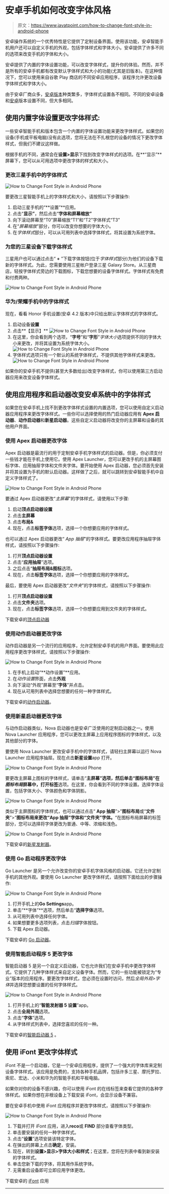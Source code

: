 # 安卓手机如何改变字体风格

> 原文：<https://www.javatpoint.com/how-to-change-font-style-in-android-phone>

安卓操作系统的一个优秀特性是它提供了定制设备界面。使用该功能，安卓智能手机用户还可以自定义手机的外观，包括字体样式和字体大小。安卓提供了许多不同的选项来改变手机的字体和大小。

安卓提供了内置的字体设置功能，可以改变字体样式，提升你的体验。然而，并不是所有的安卓手机都有改变默认字体样式和大小的功能(尤其是旧版本)。在这种情况下，您可以使用来自谷歌 Play 商店的不同安卓应用程序，该程序允许更改设备字体样式和字体大小。

由于安卓厂商众多，[安卓版本](https://www.javatpoint.com/android-versions)种类繁多，字体样式设置各不相同。不同的安卓设备和[安卓](https://www.javatpoint.com/android-tutorial)版本设置不同，但大多相同。

## 使用内置字体设置更改字体样式:

一些安卓智能手机和版本包含一个内置的字体设置功能来更改字体样式。如果您的设备(手机或平板电脑)没有此选项，您将无法在不扎根您的设备的情况下更改字体样式，但我们不建议这样做。

根据手机的不同，通常会在**设置>显示**下找到改变字体样式的选项。在**“显示”**屏幕下，您可以从可用选项中更改字体的样式和大小。

### 更改三星手机中的字体样式

![How to Change Font Style in Android Phone](img/68324052ddace262649067420cdcf727.png)

要更改三星智能手机上的字体样式和大小，请按照以下步骤操作:

1.  启动三星手机的“**设置”**应用。
2.  点击“**显示”**，然后点击“**字体和屏幕缩放”**
3.  向下滚动屏幕至“T0”屏幕缩放“T1”和“T2”字体样式“T3”
4.  在“*屏幕缩放*”部分，你可以改变你想要的字体大小。
5.  在*字体样式*部分，可以从可用列表中选择字体样式，将其设置为系统字体。

### 为您的三星设备下载字体样式

三星用户也可以通过点击“ **+** ”下载字体按钮(位于*字体样式*部分)为他们的设备下载新的字体样式。为此，您需要使用三星帐户登录三星 Galaxy Store。从三星商店，轻按字体样式旁边的下载图标，下载您想要的设备字体样式。字体样式有免费和付费两种。

![How to Change Font Style in Android Phone](img/71b41406c43d81998b360767e5fc2cfe.png)

### **华为/荣耀手机**中的字体样式

现在，看看 Honor 手机设置(安卓 4.2 版本)中只给出默认字体样式的字体样式。

1.  启动设备**设置**
2.  点击**【显示】**
    ![How to Change Font Style in Android Phone](img/15cc0022ff960bd6a9158f514c1fb25f.png)
3.  在这里，你会看到两个选项，“**字号**”和“**字形**”*字体大小*选项提供不同的字体大小来更改，并将其设置为系统字体大小。
    ![How to Change Font Style in Android Phone](img/ce8b6a1a3e98d86c4c3bcd708629fd81.png)
4.  字体样式选项只有一个默认的系统字体样式，不提供其他字体样式来更改。
    ![How to Change Font Style in Android Phone](img/d831331ce4beeedbd15117ae5c360e00.png)

如果你的安卓手机不提供(甚至大多数给出)改变字体样式，你可以使用第三方启动器应用来改变设备字体样式。

## 使用应用程序和启动器改变安卓系统中的字体样式

如果您在安卓手机上找不到更改字体样式设置的内置选项，您可以使用自定义启动器应用程序来更改字体样式。一些你可以选择使用的热门启动器应用有 **Apex 启动器**、**动作启动器**和**新星启动器**。这些自定义启动器将改变你的主屏幕和设备的其他用户界面。

### 使用 Apex 启动器更改字体

Apex 启动器是最流行的用于定制安卓手机字体样式的启动器。但是，你必须支付一些钱才能在手机上使用它。使用 Apex Launcher，您可以更改手机的主屏幕图标字体、应用抽屉字体和文件夹字体。要开始使用 Apex 启动器，您必须首先安装并将其设置为手机的默认启动器。这样做了之后，就可以跳转到安卓智能手机中自定义字体样式了。

![How to Change Font Style in Android Phone](img/8cbd6b48e088f82a14978f880709b49b.png)

要通过 Apex 启动器更改“*主屏幕*”的字体样式，请使用以下步骤:

1.  启动**顶点启动器设置**
2.  点击**主屏幕**
3.  点击**布局&**
4.  现在，点击**标签字体**选项，选择一个你想要应用的字体样式。

也可以通过 Apex 启动器更改“ *App 抽屉*”的字体样式。要更改应用程序抽屉字体样式，请按照以下步骤操作:

1.  打开**顶点启动器设置**
2.  点击“**应用抽屉**”选项。
3.  之后点击“**抽屉布局&图标**选项。
4.  现在，点击**标签字体**选项，选择一个你想要应用的字体样式。

最后，要使用 Apex 启动器更改“*文件夹*”的字体样式，请按照以下步骤操作:

1.  打开**顶点启动器设置**
2.  点击**文件夹**选项。
3.  现在，点击**标签字体**选项，选择一个你想要应用到文件夹的字体样式。

下载安卓的[顶点启动器](https://play.google.com/store/apps/details?id=com.anddoes.launcher)

### 使用动作启动器更改字体

动作启动器是另一个流行的应用程序，允许定制安卓手机的用户界面。要使用此应用程序更改字体样式，请按照以下步骤操作:

![How to Change Font Style in Android Phone](img/1cb39ae3d7e5ddfdffd7d2c076d3df93.png)

1.  在手机上启动“**动作设置”**应用。
2.  在*动作设置*界面，点击**外观**
3.  向下滚动“外观”屏幕至“**字体**”并点击。
4.  现在从可用列表中选择您想要的任何一种字体样式。

下载安卓的[动作启动器](https://play.google.com/store/apps/details?id=com.actionlauncher.playstore)。

### 使用新星启动器更改字体

与动作启动器类似，Nova 启动器也是安卓广泛使用的定制启动器之一。使用 Nova Launcher 应用程序，您可以更改主屏幕上应用程序图标的字体样式，以及其他部分的字体。

要使用 Nova Launcher 更改安卓手机中的字体样式，请轻扫主屏幕以运行 Nova Launcher 应用程序抽屉。现在点击**新星设置**app 打开。

![How to Change Font Style in Android Phone](img/4d3a9971882674eead3ab1885203c856.png)

要更改主屏幕上图标的字体样式，请单击“**主屏幕”**选项，然后单击“**图标布局**”在*图标布局*屏幕中，打开**标签**选项。在这里，你会看到不同的字体设置。选择字体设置，包括字体大小、字体颜色和字体阴影。

![How to Change Font Style in Android Phone](img/174e5a9a6b6bb28c8eead6f1a2099cb6.png)

类似于主屏图标的字体样式，也可以通过点击“ **App 抽屉**”>”**图标布局**或“**文件夹**”>”**图标布局来更改“App 抽屉”字体和“文件夹”字体。**“在图标布局屏幕的标签部分，您可以选择将字体更改为普通、中等、浓缩和浅色。

![How to Change Font Style in Android Phone](img/d080ca21ea5c5f1c5561cecd08e30e0c.png)

下载安卓的[新星发射器](https://play.google.com/store/apps/details?id=com.teslacoilsw.launcher)。

### 使用 Go 启动程序更改字体

Go Launcher 是另一个允许改变你的安卓手机字体风格的启动器。它还允许定制手机的其他外观。要使用 Go Launcher 更改字体样式，请按照下面给出的步骤操作:

![How to Change Font Style in Android Phone](img/91796f00f93feb7d2e4bf3390b29c9ba.png)

1.  打开手机上的**Go Settings**app。
2.  单击“**字体”**选项，然后单击“**选择字体**选项。
3.  从可用列表中选择任何字体。
4.  如果想要更多选项列表，点击*扫描*字体按钮。
5.  下载 Apex 启动器。

下载安卓的 [Go 启动器](https://play.google.com/store/apps/details?id=com.gau.go.launcherex)。

### 使用智能启动程序 5 更改字体

智能启动器 5 是另一个自定义启动器，它也允许我们在安卓手机中更改字体样式。它提供了几种字体样式来自定义设备字体。然而，它的一些功能被锁定为“专业”版本的应用程序。要更改字体样式，您必须在设置时访问，然后*全局外观>字体*并选择您想要设置的任何字体样式。

![How to Change Font Style in Android Phone](img/8e04f130ade4f80c32a5bec6d72e7c97.png)

1.  打开手机上的“**智能发射器 5 设置**”app。
2.  点击**全局外观**选项。
3.  点击“**字体**”选项。
4.  从字体样式列表中，选择您喜欢的任何一种。

下载安卓的[智能启动器 5](https://play.google.com/store/apps/details?id=ginlemon.flowerfree) 。

## 使用 iFont 更改字体样式

iFont 不是一个启动器，它是一个安卓应用程序，提供了一个强大的字体库来定制设备字体样式。该应用是免费的，支持各种手机品牌，包括许多三星、摩托罗拉、索尼、宏达、小米和华为的智能手机和平板电脑。

如果你对你的设备不感兴趣，你可以使用 iFont 的在线标签来查看它提供的各种字体样式。如果你想在非根设备上下载安装 iFont，会显示设备不兼容。

要在安卓手机中使用 iFont 应用程序并更改字体样式，请按照以下步骤操作:

![How to Change Font Style in Android Phone](img/20d5a99ba30af1e56e752a766d1009fd.png)

1.  下载并打开 iFont 应用，进入**reco**或 **FIND** 部分查看字体类型。
2.  单击要安装的任何一种字体样式。
3.  点击“**设置**”选项安装该特定字体。
4.  在弹出的屏幕上点击**确定**，安装。
5.  现在，转到**设置>显示>字体大小和样式**；在这里，您将在列表中看到新安装的字体样式。
6.  单击您新下载的字体，将其用作系统字体。
7.  无需重启设备即可立即应用字体更改。

下载安卓的 [iFont](https://play.google.com/store/apps/details?id=com.kapp.ifont) 应用

* * *